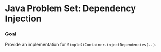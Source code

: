 # Java Problem Set: Dependency Injection

### Goal

Provide an implementation for `SimpleDiContainer.injectDependencies(..)`.